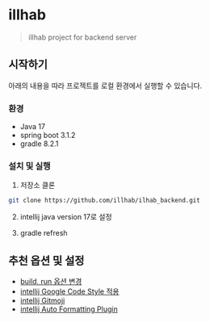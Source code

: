 # illhab

> illhab project for backend server

## 시작하기

아래의 내용을 따라 프로젝트를 로컬 환경에서 실행할 수 있습니다.

### 환경

- Java 17
- spring boot 3.1.2
- gradle 8.2.1

### 설치 및 실행

1. 저장소 클론

```bash
git clone https://github.com/illhab/ilhab_backend.git
```

2. intellij java version 17로 설정

3. gradle refresh

## 추천 옵션 및 설정

- [build, run 옵션 변경](https://jojoldu.tistory.com/450)
- [intellij Google Code Style 적용](https://tychejin.tistory.com/334)
- [intellij Gitmoji](https://treasurebear.tistory.com/70)
- [intellij Auto Formatting Plugin](https://devroach.tistory.com/73)